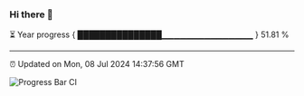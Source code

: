 ### Hi there 👋

⏳ Year progress { ███████████████▁▁▁▁▁▁▁▁▁▁▁▁▁▁▁ } 51.81 %

---

⏰ Updated on Mon, 08 Jul 2024 14:37:56 GMT

![Progress Bar CI](https://github.com/IshwaranRudhara/GIT-ACTION/workflows/Progress%20Bar%20CI/badge.svg)
